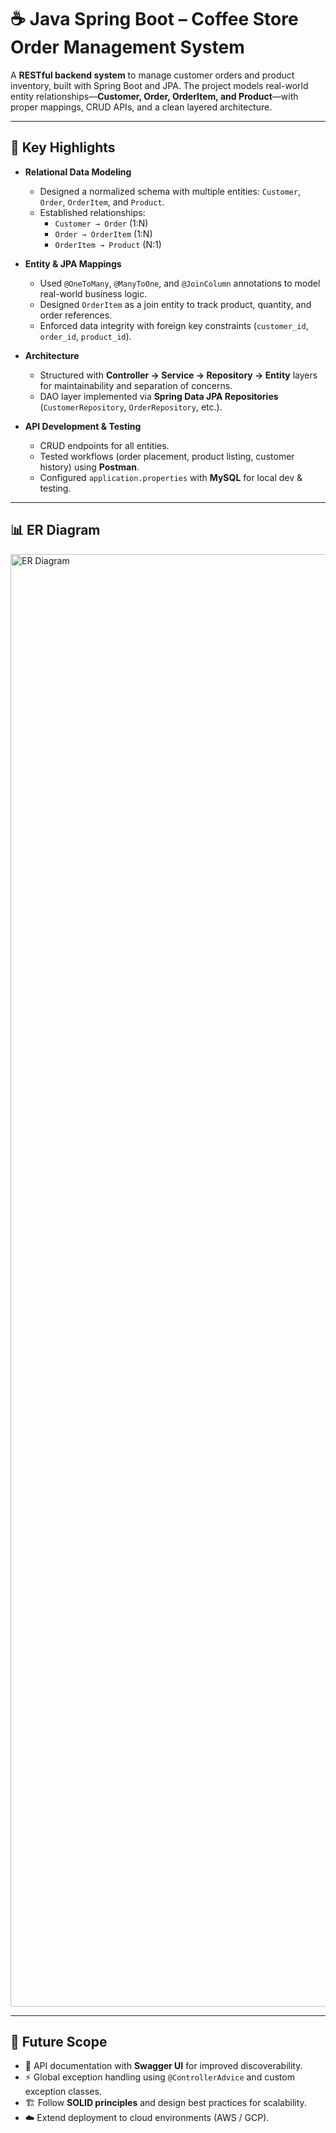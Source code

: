 # ☕ Java Spring Boot – Coffee Store Order Management System  

A **RESTful backend system** to manage customer orders and product inventory, built with Spring Boot and JPA. The project models real-world entity relationships—**Customer, Order, OrderItem, and Product**—with proper mappings, CRUD APIs, and a clean layered architecture.  

---

## 🚀 Key Highlights  

- **Relational Data Modeling**  
  - Designed a normalized schema with multiple entities: `Customer`, `Order`, `OrderItem`, and `Product`.  
  - Established relationships:  
    - `Customer → Order` (1:N)  
    - `Order → OrderItem` (1:N)  
    - `OrderItem → Product` (N:1)  

- **Entity & JPA Mappings**  
  - Used `@OneToMany`, `@ManyToOne`, and `@JoinColumn` annotations to model real-world business logic.  
  - Designed `OrderItem` as a join entity to track product, quantity, and order references.  
  - Enforced data integrity with foreign key constraints (`customer_id`, `order_id`, `product_id`).  

- **Architecture**  
  - Structured with **Controller → Service → Repository → Entity** layers for maintainability and separation of concerns.  
  - DAO layer implemented via **Spring Data JPA Repositories** (`CustomerRepository`, `OrderRepository`, etc.).  

- **API Development & Testing**  
  - CRUD endpoints for all entities.  
  - Tested workflows (order placement, product listing, customer history) using **Postman**.  
  - Configured `application.properties` with **MySQL** for local dev & testing.  

---

## 📊 ER Diagram  

<img width="2764" height="2324" alt="ER Diagram" src="https://github.com/user-attachments/assets/def710e3-8085-4dd5-bd15-e9924f3c29fe" />  

---

## 🔮 Future Scope  

- 📘 API documentation with **Swagger UI** for improved discoverability.  
- ⚡ Global exception handling using `@ControllerAdvice` and custom exception classes.  
- 🏗️ Follow **SOLID principles** and design best practices for scalability.  
- ☁️ Extend deployment to cloud environments (AWS / GCP).  

